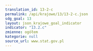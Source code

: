 ```yaml
---
translation_id: 13-2-c
permalink: /api/krajowe/13/13-2-c.json
sdg_goal: 13
layout: json_krajowe_goal_indicator
indicator: "13.2.c"
zmienne: ogółem
kategorie: null
source_url: www.stat.gov.pl
---
```

